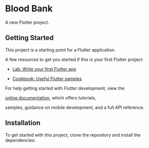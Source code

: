 # Blood Bank







A new Flutter project.







## Getting Started







This project is a starting point for a Flutter application.







A few resources to get you started if this is your first Flutter project:







- [Lab: Write your first Flutter app](https://docs.flutter.dev/get-started/codelab)







- [Cookbook: Useful Flutter samples](https://docs.flutter.dev/cookbook)







For help getting started with Flutter development, view the







[online documentation](https://docs.flutter.dev/), which offers tutorials,







samples, guidance on mobile development, and a full API reference.







## Installation







To get started with this project, clone the repository and install the dependencies:






